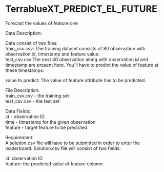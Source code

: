 # TerrablueXT_PREDICT_EL_FUTURE
Forecast the values of feature one

Data Description:

Data consist of two files:  
train_csv.csv: The training dataset consists of 80 observation with observation id, timestamp and feature value.  
test_csv.csv:The next 40 observation along with observation id and timestamp are present here. You'll have to predict the value of feature at these timestamps.

value to predict: The value of feature attribute has to be predicted.

File Description:  
train_csv.csv - the training set    
test_csv.csv - the test set

Data Fields:  
id - observation ID   
time - timestamp for the given observation   
feature - target feature to be predicted


Requirement:  
A solution.csv file will have to be submitted in order to enter the leaderboard. Solution.csv file will consist of two fields:

id: observation ID   
feature: the predicted value of feature column
